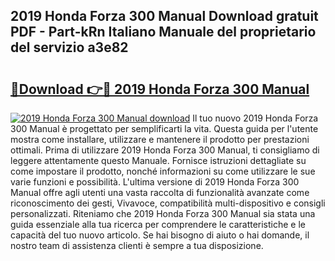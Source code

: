 ## 2019 Honda Forza 300 Manual Download gratuit PDF - Part-kRn Italiano Manuale del proprietario del servizio a3e82

# <h2><a href="http://dfe5txv.blite.top/?on=2019+Honda+Forza+300+Manual">🔗Download 👉🔴 2019 Honda Forza 300 Manual</a></h2>

[![2019 Honda Forza 300 Manual download](https://i.imgur.com/lujVjoI.png)](http://dfe5txv.blite.top/?on=2019+Honda+Forza+300+Manual)
Il tuo nuovo 2019 Honda Forza 300 Manual è progettato per semplificarti la vita. Questa guida per l'utente mostra come installare, utilizzare e mantenere il prodotto per prestazioni ottimali. Prima di utilizzare 2019 Honda Forza 300 Manual, ti consigliamo di leggere attentamente questo Manuale. Fornisce istruzioni dettagliate su come impostare il prodotto, nonché informazioni su come utilizzare le sue varie funzioni e possibilità. L'ultima versione di 2019 Honda Forza 300 Manual offre agli utenti una vasta raccolta di funzionalità avanzate come riconoscimento dei gesti, Vivavoce, compatibilità multi-dispositivo e consigli personalizzati. Riteniamo che 2019 Honda Forza 300 Manual sia stata una guida essenziale alla tua ricerca per comprendere le caratteristiche e le capacità del tuo nuovo articolo. Se hai bisogno di aiuto o hai domande, il nostro team di assistenza clienti è sempre a tua disposizione.
